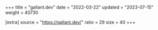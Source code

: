 +++
title = "gallant.dev"
date = "2022-03-22"
updated = "2023-07-15"
weight = 40730

[extra]
source = "https://gallant.dev/"
ratio = 29
size = 40
+++
